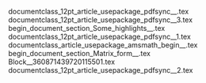 documentclass_12pt_article_usepackage_pdfsync__.tex
documentclass_12pt_article_usepackage_pdfsync__3.tex
begin_document_section_Some_highlights__.tex
documentclass_12pt_article_usepackage_pdfsync__1.tex
documentclass_article_usepackage_amsmath_begin__.tex
begin_document_section_Matrix_form__.tex
Block__360871439720115501.tex
documentclass_12pt_article_usepackage_pdfsync__2.tex